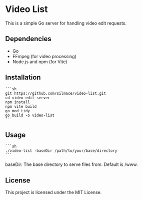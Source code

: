 # Video List

This is a simple Go server for handling video edit requests.

## Dependencies

- Go 
- FFmpeg (for video processing)
- Node.js and npm (for Vite)

## Installation

    ```sh
    git https://github.com/silmace/video-list.git
    cd video-edit-server
    npm install
    npm vite build
    go mod tidy
    go build -o video-list
    ```

## Usage

    ```sh
    ./video-list -baseDir /path/to/your/base/directory
    ```

baseDir: The base directory to serve files from. Default is /www.

## License
This project is licensed under the MIT License.